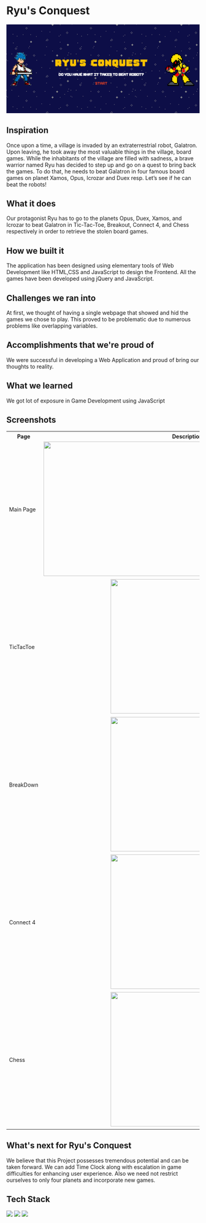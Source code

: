 # Ryu's Conquest

![Thumbnail](images/devpost-thumbnail.png)

## Inspiration
Once upon a time, a village is invaded by an extraterrestrial robot, Galatron. Upon leaving, he took away the most valuable things in the village, board games. While the inhabitants of the village are filled with sadness, a brave warrior named Ryu has decided to step up and go on a quest to bring back the games. To do that, he needs to beat Galatron in four famous board games on planet Xamos, Opus, Icrozar and Duex resp. Let’s see if he can beat the robots! 

## What it does

Our protagonist Ryu has to go to the planets Opus, Duex, Xamos, and Icrozar to beat Galatron in Tic-Tac-Toe, Breakout, Connect 4, and Chess respectively in order to retrieve the stolen board games. 

## How we built it

The application has been designed using elementary tools of Web Development like HTML,CSS and JavaScript to design the Frontend. All the games have been developed using jQuery and JavaScript.

## Challenges we ran into

At first, we thought of having a single webpage that showed and hid the games we chose to play. This proved to be problematic due to numerous problems like overlapping variables.

## Accomplishments that we're proud of

We were successful in developing a Web Application and proud of bring our thoughts to reality. 

## What we learned

We got lot of exposure in Game Development using JavaScript

## Screenshots

<table>
  <tr>
    <th>Page</th>
    <th>Description</th>
  </tr>
  <tr>
    <td>Main Page</td>
    <td><img src="https://github.com/akshatsood2026/Snakes-and-Hackers-II/blob/main/images/planets-names.png" width="750" height="350"></td>
  </tr>
  <tr>
    <td>TicTacToe</td>
    <td align="center"><img src="https://user-images.githubusercontent.com/56976049/184529134-811264df-fc01-433d-96c9-bb06fc559a18.png" width="400" height="350"></td>
  </tr>
  <tr>
    <td>BreakDown</td>
    <td align="center"><img src="https://user-images.githubusercontent.com/56976049/184529142-40373a3b-b94c-458b-bd49-71fdf7e0ea0a.png" width="400" height="350"></td>
  </tr>
  <tr>
    <td>Connect 4</td>
    <td align="center"><img src="https://user-images.githubusercontent.com/56976049/184529148-8fe91d60-2388-4561-ade8-b01e04e354c2.png" width="400" height="350"></td>
  </tr>
  <tr>
    <td>Chess</td>
    <td align="center"><img src="https://d112y698adiu2z.cloudfront.net/photos/production/software_photos/002/503/536/datas/gallery.jpg" width="400" height="350"></td>
  </tr>
</table>

## What's next for Ryu's Conquest

We believe that this Project possesses tremendous potential and can be taken forward. We can add Time Clock along with escalation in game difficulties for enhancing user experience. Also we need not restrict ourselves to only four planets and incorporate new games. 

## Tech Stack
<code><img height="100" src="https://upload.wikimedia.org/wikipedia/commons/thumb/6/61/HTML5_logo_and_wordmark.svg/200px-HTML5_logo_and_wordmark.svg.png"></code>
<code><img height="100" src="https://cdn-icons-png.flaticon.com/512/919/919826.png"></code>
<code><img height="100" src="https://icon-library.com/images/javascript-icon-png/javascript-icon-png-23.jpg"></code>
